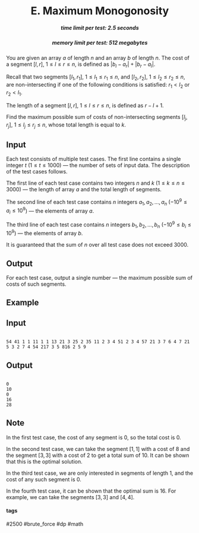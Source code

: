 <h1 style='text-align: center;'> E. Maximum Monogonosity</h1>

<h5 style='text-align: center;'>time limit per test: 2.5 seconds</h5>
<h5 style='text-align: center;'>memory limit per test: 512 megabytes</h5>

You are given an array $a$ of length $n$ and an array $b$ of length $n$. The cost of a segment $[l, r]$, $1 \le l \le r \le n$, is defined as $|b_l - a_r| + |b_r - a_l|$.

Recall that two segments $[l_1, r_1]$, $1 \le l_1 \le r_1 \le n$, and $[l_2, r_2]$, $1 \le l_2 \le r_2 \le n$, are non-intersecting if one of the following conditions is satisfied: $r_1 < l_2$ or $r_2 < l_1$.

The length of a segment $[l, r]$, $1 \le l \le r \le n$, is defined as $r - l + 1$.

Find the maximum possible sum of costs of non-intersecting segments $[l_j, r_j]$, $1 \le l_j \le r_j \le n$, whose total length is equal to $k$.

## Input

Each test consists of multiple test cases. The first line contains a single integer $t$ $(1 \le t \le 1000)$ — the number of sets of input data. The description of the test cases follows.

The first line of each test case contains two integers $n$ and $k$ ($1 \le k \le n \le 3000$) — the length of array $a$ and the total length of segments.

The second line of each test case contains $n$ integers $a_1, a_2, \ldots, a_n$ ($-10^9 \le a_i \le 10^9$) — the elements of array $a$.

The third line of each test case contains $n$ integers $b_1, b_2, \ldots, b_n$ ($-10^9 \le b_i \le 10^9$) — the elements of array $b$.

It is guaranteed that the sum of $n$ over all test case does not exceed $3000$.

## Output

For each test case, output a single number — the maximum possible sum of costs of such segments.

## Example

## Input


```

54 41 1 1 11 1 1 13 21 3 25 2 35 11 2 3 4 51 2 3 4 57 21 3 7 6 4 7 21 5 3 2 7 4 54 217 3 5 816 2 5 9
```
## Output


```

0
10
0
16
28

```
## Note

In the first test case, the cost of any segment is $0$, so the total cost is $0$.

In the second test case, we can take the segment $[1, 1]$ with a cost of $8$ and the segment $[3, 3]$ with a cost of $2$ to get a total sum of $10$. It can be shown that this is the optimal solution.

In the third test case, we are only interested in segments of length $1$, and the cost of any such segment is $0$.

In the fourth test case, it can be shown that the optimal sum is $16$. For example, we can take the segments $[3, 3]$ and $[4, 4]$.



#### tags 

#2500 #brute_force #dp #math 